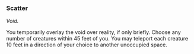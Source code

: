 ### Scatter
_Void._

You temporarily overlay the void over reality, if only briefly. Choose any number of creatures within 45 feet of you. You may teleport each creature 10 feet in a direction of your choice to another unoccupied space.
